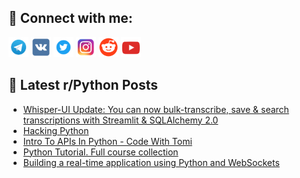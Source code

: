 ## 🔎 Connect with me:
[<img src="https://github.com/bullbesh/bullbesh/blob/main/images/Telegram.png" width="32" height="32" />](https://t.me/bullbesh)
[<img src="https://github.com/bullbesh/bullbesh/blob/main/images/VK.png" width="32" height="32" />](https://vk.com/bullbesh)
[<img src="https://github.com/bullbesh/bullbesh/blob/main/images/Twitter.png" width="32" height="32" />](https://twitter.com/bullbesh1)
[<img src="https://github.com/bullbesh/bullbesh/blob/main/images/Instagram.png" width="32" height="32" />](https://www.instagram.com/bullbesh)
[<img src="https://github.com/bullbesh/bullbesh/blob/main/images/Reddit.png" width="32" height="32" />](https://www.reddit.com/user/bullbesh)
[<img src="https://github.com/bullbesh/bullbesh/blob/main/images/YouTube.png" width="32" height="32" />](https://www.youtube.com/channel/UCtfjRs6uzgq5mfm8S06WTcg)

## 📕 Latest r/Python Posts
<!-- BLOG-POST-LIST:START -->
- [Whisper-UI Update: You can now bulk-transcribe, save &amp; search transcriptions with Streamlit &amp; SQLAlchemy 2.0](https://www.reddit.com/r/Python/comments/10vaojy/whisperui_update_you_can_now_bulktranscribe_save/)
- [Hacking Python](https://www.reddit.com/r/Python/comments/10vac0i/hacking_python/)
- [Intro To APIs In Python - Code With Tomi](https://www.reddit.com/r/Python/comments/10va90b/intro_to_apis_in_python_code_with_tomi/)
- [Python Tutorial. Full course collection](https://www.reddit.com/r/Python/comments/10v9p2y/python_tutorial_full_course_collection/)
- [Building a real-time application using Python and WebSockets](https://www.reddit.com/r/Python/comments/10v99mp/building_a_realtime_application_using_python_and/)
<!-- BLOG-POST-LIST:END -->
